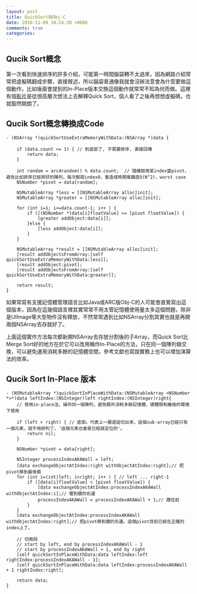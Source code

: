 ```yaml
---
layout: post
title: QuickSort與Obj-C
date: 2016-11-09 10:24:20 +0800
comments: true
categories: 
---
```


## Qucik Sort概念
第一次看到快速排序的許多介紹，可能第一時間腦袋轉不太過來，因為網路介紹常常把虛擬碼翻成步驟，直接敘述，所以腦袋普通像我就會沒辦法意會為什麼要做這個動作。比如後面會提到的In-Place版本交換這個動作就常常不知為何而做。這裡有個[影片](https://www.youtube.com/watch?v=aQiWF4E8flQ)是從很高層次想法上去解釋Quick Sort，個人看了之後再想想虛擬碼，也就豁然開朗了。

## Qucik Sort概念轉換成Code

```
- (NSArray *)quickSortUseExtraMemoryWithData:(NSArray *)data {

    if (data.count <= 1) { // 到底部了, 不需要排序, 直接回傳
        return data;
    }
    
    int random = arc4random() % data.count;  // 隨機取用某index當pivot，避免比如排序已經排好的陣列，每次都取index0，會造成時間複雜度O(N^2)，worst case
    NSNumber *pivot = data[random];
    
    NSMutableArray *less = [[NSMutableArray alloc]init];
    NSMutableArray *greater = [[NSMutableArray alloc]init];
    
    for (int i=1; i<=data.count-1; i++ ) {
        if ([(NSNumber *)data[i]floatValue] >= [pivot floatValue]) {
            [greater addObject:data[i]];
        }else {
            [less addObject:data[i]];
        }
    }
    
    NSMutableArray *result = [[NSMutableArray alloc]init];
    [result addObjectsFromArray:[self quickSortUseExtraMemoryWithData:less]];
    [result addObject:pivot];
    [result addObjectsFromArray:[self quickSortUseExtraMemoryWithData:greater]];
    
    return result;
}
```

如果常寫有支援記憶體管理語言比如Java或ARC版Obj-C的人可能會直覺寫出這個版本，因為在這幾個語言裡其實常常不用太管記憶體使用量太多這個問題，除非是UIImage等大型物件沒有釋放，不然常常遇到比如NSArray分割其實也就是再開兩個NSArray去存就好了。

上面這個實作方法每次都新開NSArray去存放分割後的子Array，而Quick Sort比Merge Sort好的地方在於它可以改用稱作In-Place的方法，只在同一個陣列做交換，可以避免運用消耗多餘的記憶體空間，參考文獻也寫說實務上也可以增加演算法的效率。

## Qucik Sort In-Place 版本
```
- (NSMutableArray *)quickSortInPlaceWithData:(NSMutableArray <NSNumber *>*)data leftIndex:(NSInteger)left rightIndex:(NSInteger)right{
    // 使用in-place法，操作同一個陣列，避免額外消耗多餘記憶體，硬體限制嚴格的環境下使用
    
    if (left > right) { // 底部。代表上一層遞迴切出來，這個sub-array已經只有一個元素，就不用排列了，'這個元素也會是已經就定位的'。
        return nil;
    }
    
    NSNumber *pivot = data[right];
    
    NSInteger processIndexAKAWall = left;
    [data exchangeObjectAtIndex:right withObjectAtIndex:right];// 把pivot移到最後面
    for (int i=(int)left; i<right; i++ ) { // left ... right-1
        if ([data[i]floatValue] < [pivot floatValue]) {
            [data exchangeObjectAtIndex:processIndexAKAWall withObjectAtIndex:i];// 擺到牆的右邊
            processIndexAKAWall = processIndexAKAWall + 1;// 牆往前
        }
    }
    [data exchangeObjectAtIndex:processIndexAKAWall withObjectAtIndex:right];// 把pivot移到牆的右邊。這個pivot目前已經在正確的index上了。
    
    // 切兩段
    // start by left, end by processIndexAKAWall - 1
    // start by processIndexAKAWall + 1, end by right
    [self quickSortInPlaceWithData:data leftIndex:left rightIndex:processIndexAKAWall - 1];
    [self quickSortInPlaceWithData:data leftIndex:processIndexAKAWall + 1 rightIndex:right];
    
    return data;
}
```